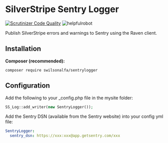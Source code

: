 # SilverStripe Sentry Logger
[![Scrutinizer Code Quality](https://scrutinizer-ci.com/g/swilsonalfa/silverstripe-sentrylogger/badges/quality-score.png?b=master)](https://scrutinizer-ci.com/g/swilsonalfa/silverstripe-sentrylogger/?branch=master) ![helpfulrobot](https://helpfulrobot.io/swilsonalfa/sentrylogger/badge)

Publish SilverStripe errors and warnings to Sentry using the Raven client.

## Installation
__Composer (recommended):__
```
composer require swilsonalfa/sentrylogger
```

## Configuration

Add the following to your _config.php file in the mysite folder:
```php
SS_Log::add_writer(new SentryLogger());
```

Add the Sentry DSN (available from the Sentry website) into your config yml file:
```yml
SentryLogger:
  sentry_dsn: https://xxx:xxx@app.getsentry.com/xxx
```
